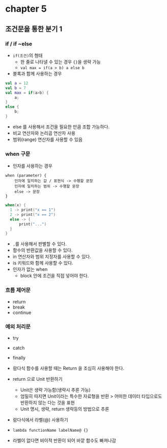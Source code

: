 # chapter 5
## 조건문을 통한 분기 1
### if / if ~else
- `if(조건)`의 형태
    - 한 줄로 나타낼 수 있는 경우 `{}`을 생략 가능
    - `val max = if(a > b) a else b`
- 블록과 함께 사용하는 경우
```kotlin
val a = 12
val b = 7
val max = if(a>b) {
    a;
}
else {
    b;
}
```
- else 를 사용해서 조건을 필요한 만큼 조합 가능하다.
- 비교 연산자와 논리곱 연산자 사용
- 범위(range) 연산자를 사용할 수 있음

### when 구문
- 인자를 사용하는 경우
```text
when (parameter) {
    인자에 일치하는 값 / 표현식 -> 수행할 문장
    인자에 일치하는 범위 -> 수행할 문장
    else -> 문장
}
```
```kotlin
when(x) {
  1 -> print("x == 1")
  2 -> print("x == 2")
  else -> {
      print("...")
  }
}
```
- `,`를 사용해서 판별할 수 있다.
- 함수의 반환값을 사용할 수 있다.
- in 연산자와 범위 지정자를 사용할 수 있다.
- is 키워드와 함께 사용할 수 있다.
- 인자가 없는 when
  - block 안에 조건을 직접 넣어야 한다.
  
### 흐름 제어문
- return
- break
- continue

### 예외 처리문
- try
- catch
- finally

- 람다식 함수를 사용할 때는 Return 을 조심히 사용해야 한다.
- return 으로 Unit 반환하기
  - Unit은 생략 가능함(생략시 추론 가능)
  - 엄밀히 따지면 Unit이라는 특수한 자료형을 반환 > 어떠한 데이터 타입으로도 반환하지 않는 다는 것을 표현
  - Unit 명시, 생략, return 생략등의 방법으로 추론
- 람다식에서 라벨(@) 사용하기
- `lambda functionName labelName@ {}`
- 라벨이 없다면 비이적 반환이 되어 바깥 함수도 빠져나감